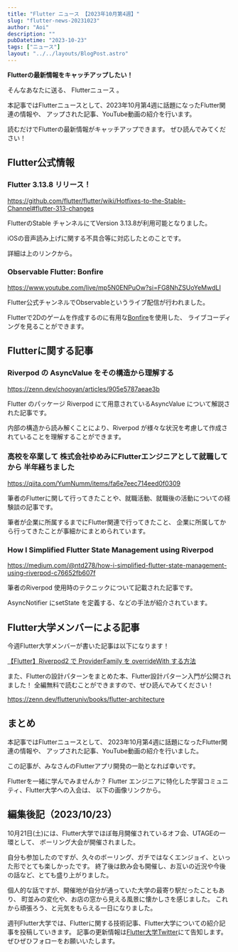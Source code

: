 ```yaml
---
title: "Flutter ニュース 【2023年10月第4週】"
slug: "flutter-news-20231023"
author: "Aoi"
description: ""
pubDatetime: "2023-10-23"
tags: ["ニュース"]
layout: "../../layouts/BlogPost.astro"
---
```


**Flutterの最新情報をキャッチアップしたい！**

そんなあなたに送る、 Flutterニュース 。

本記事ではFlutterニュースとして、2023年10月第4週に話題になったFlutter関連の情報や、
アップされた記事、YouTube動画の紹介を行います。

読むだけでFlutterの最新情報がキャッチアップできます。 ぜひ読んでみてください！

## Flutter公式情報

### Flutter 3.13.8 リリース！

https://github.com/flutter/flutter/wiki/Hotfixes-to-the-Stable-Channel#flutter-313-changes

FlutterのStable チャンネルにてVersion 3.13.8が利用可能となりました。

iOSの音声読み上げに関する不具合等に対応したとのことです。

詳細は上のリンクから。

### Observable Flutter: Bonfire

https://www.youtube.com/live/mp5N0ENPuOw?si=FG8NhZSUoYeMwdLI

Flutter公式チャンネルでObservable<Flutter>というライブ配信が行われました。

Flutterで2Dのゲームを作成するのに有用な[Bonfire](https://bonfire-engine.github.io/#/)を使用した、
ライブコーディングを見ることができます。

## Flutterに関する記事

### Riverpod の AsyncValue をその構造から理解する

https://zenn.dev/chooyan/articles/905e5787aeae3b

Flutter のパッケージ Riverpod にて用意されているAsyncValue について解説された記事です。

内部の構造から読み解くことにより、Riverpod が様々な状況を考慮して作成されていることを理解することができます。

### 高校を卒業して 株式会社ゆめみにFlutterエンジニアとして就職してから 半年経ちました

https://qiita.com/YumNumm/items/fa6e7eec714eed0f0309

筆者のFlutterに関して行ってきたことや、就職活動、就職後の活動についての経験談の記事です。

筆者が企業に所属するまでにFlutter関連で行ってきたこと、
企業に所属してから行ってきたことが事細かにまとめられています。

### How I Simplified Flutter State Management using Riverpod

https://medium.com/@ntd278/how-i-simplified-flutter-state-management-using-riverpod-c76652fb607f

筆者のRiverpod 使用時のテクニックについて記載された記事です。

AsyncNotifier にsetState を定義する、などの手法が紹介されています。

## Flutter大学メンバーによる記事

今週Flutter大学メンバーが書いた記事は以下になります！

[【Flutter】Riverpod2 で ProviderFamily を overrideWith する方法](https://zenn.dev/flutteruniv_dev/articles/20231017-062523-flutter-riverpod-family-override)

また、Flutterの設計パターンをまとめた本、Flutter設計パターン入門が公開されました！
全編無料で読むことができますので、ぜひ読んでみてください！

https://zenn.dev/flutteruniv/books/flutter-architecture

## まとめ

本記事ではFlutterニュースとして、
2023年10月第4週に話題になったFlutter関連の情報や、
アップされた記事、YouTube動画の紹介を行いました。

この記事が、みなさんのFlutterアプリ開発の一助となれば幸いです。

Flutterを一緒に学んでみませんか？
Flutter エンジニアに特化した学習コミュニティ、Flutter大学への入会は、
以下の画像リンクから。

## 編集後記（2023/10/23）

10月21日(土)には、Flutter大学でほぼ毎月開催されているオフ会、UTAGEの一環として、
ボーリング大会が開催されました。

自分も参加したのですが、久々のボーリング、ガチではなくエンジョイ、といった形でとても楽しかったです。
終了後は飲み会も開催し、お互いの近況や今後の話など、とても盛り上がりました。

個人的な話ですが、開催地が自分が通っていた大学の最寄り駅だったこともあり、
町並みの変化や、お店の窓から見える風景に懐かしさを感じました。
これから頑張ろう、と元気をもらえる一日になりました。

週刊Flutter大学では、Flutterに関する技術記事、Flutter大学についての紹介記事を投稿していきます。
記事の更新情報は[Flutter大学Twitter](https://twitter.com/FlutterUniv)にて告知します。
ぜひぜひフォローをお願いいたします。
